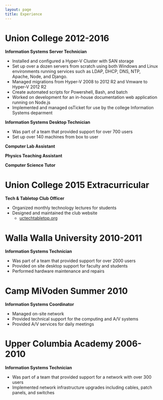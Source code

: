 ```yaml
---
layout: page
title: Experience
---
```


# Union College 2012-2016
**Information Systems Server Technician**

* Installed and configured a Hyper-V Cluster with SAN storage
* Set up over a dozen servers from scratch using both Windows and Linux environments running services such as LDAP, DHCP, DNS, NTP, Apache, Node, and Django.
* Managed migrations from Hyper-V 2008 to 2012 R2 and Vmware to Hyper-V 2012 R2
* Create automated scripts for Powershell, Bash, and batch
* Worked on development for an in-house documentation web application running on Node.js
* Implemented and managed osTicket for use by the college Information Systems deparment

**Information Systems Desktop Technician**

* Was part of a team that provided support for over 700 users
* Set up over 140 machines from box to user

**Computer Lab Assistant**

**Physics Teaching Assistant**

**Computer Science Tutor**

# Union College 2015 Extracurricular

**Tech & Tabletop Club Officer**

* Organized monthly technology lectures for students
* Designed and maintained the club website
  * [uctechtabletop.org](http://www.uctechtabletop.org)


# Walla Walla University 2010-2011
**Information Systems Technician**

* Was part of a team that provided support for over 2000 users
* Provided on site desktop support for faculty and students
* Performed hardware maintenance and repairs

# Camp MiVoden Summer 2010
**Information Systems Coordinator**

* Managed on-site network
* Provided technical support for the computing and A/V systems
* Provided A/V services for daily meetings

# Upper Columbia Academy 2006-2010
**Information Systems Technician**

* Was part of a team that provided support for a network with over 300 users
* Implemented network infrastructure upgrades including cables, patch panels, and switches
